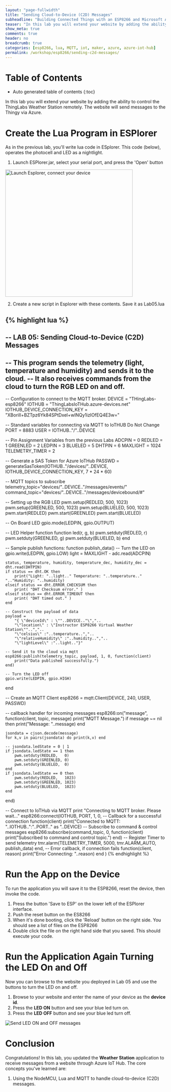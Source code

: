 ```yaml
---
layout: "page-fullwidth"
title: "Sending Cloud-to-Device (C2D) Messages"
subheadline: "Building Connected Things with an ESP8266 and Microsoft Azure"
teaser: "In this lab you will extend your website by adding the ability to control the ThingLabs Thingy&trade; remotely. The website will send messages to the Thingy via Azure."
show_meta: true
comments: true
header: no
breadcrumb: true
categories: [esp8266, lua, MQTT, iot, maker, azure, azure-iot-hub]
permalink: /workshop/esp8266/sending-c2d-messages/
---
```


# Table of Contents
*  Auto generated table of contents
{:toc}

In this lab you will extend your website by adding the ability to control the ThingLabs Weather Station remotely. The website will send messages to the Thingy via Azure.

# Create the Lua Program in ESPlorer 

As in the previous lab, you'll write lua code in ESplorer. This code (below), operates the photocell and LED as a nightlight.

1. Launch ESPlorer.jar, select your serial port, and press the 'Open' button

<img src="/images/esplorer-connect.png" alt="Launch Esplorer, connect your device" style="width: 400px;"/>

2. Create a new script in Esplorer with these contents. Save it as Lab05.lua

{% highlight lua %}
--
-- LAB 05: Sending Cloud-to-Device (C2D) Messages
--
-- This program sends the telemetry (light, temperature and humidity) and sends it to the cloud.
-- It also receives commands from the cloud to turn the RGB LED on and off.
--

-- Configuration to connect to the MQTT broker.
DEVICE = "THingLabs-esp8266"
IOTHUB = "ThingLabsIoTHub.azure-devices.net"
IOTHUB_DEVICE_CONNECTION_KEY = "XBoriIl+BZTpz6Yk84SPtDxel+wINQy1izIOfEQ4E3w="

-- Standard variables for connecting via MQTT to IoTHUB Do Not Change
PORT   = 8883
USER   = IOTHUB.."/"..DEVICE

-- Pin Assignment Variables from the previous Labs
ADCPIN   = 0
REDLED   = 1
GREENLED = 2
LEDPIN   = 3
BLUELED  = 5
DHTPIN   = 6
MAXLIGHT = 1024
TELEMETRY_TIMER = 2

-- Generate a SAS Token for Azure IoTHub
PASSWD = generateSasToken(IOTHUB.."/devices/"..DEVICE, IOTHUB_DEVICE_CONNECTION_KEY, 7 * 24 * 60)

-- MQTT topics to subscribe
telemetry_topic="devices/"..DEVICE.."/messages/events/"
command_topic="devices/"..DEVICE.."/messages/devicebound/#"

-- Setting up the RGB LED
pwm.setup(REDLED,   500, 1023)
pwm.setup(GREENLED, 500, 1023)
pwm.setup(BLUELED,  500, 1023)
pwm.start(REDLED)
pwm.start(GREENLED)
pwm.start(BLUELED)

-- On Board LED
gpio.mode(LEDPIN, gpio.OUTPUT)

-- LED Helper function
function led(r, g, b)
    pwm.setduty(REDLED, r)
    pwm.setduty(GREENLED, g)
    pwm.setduty(BLUELED, b)
end

-- Sample publish functions:
function publish_data()
    -- Turn the LED on
    gpio.write(LEDPIN, gpio.LOW)
    light = MAXLIGHT - adc.read(ADCPIN)
    
    status, temperature, humidity, temperature_dec, humidity_dec = dht.read(DHTPIN)
    if status == dht.OK then
        print("Light: "..light.." Temperature: "..temperature.." ".."Humidity: "..humidity)
    elseif status == dht.ERROR_CHECKSUM then
        print( "DHT Checksum error." )
    elseif status == dht.ERROR_TIMEOUT then
        print( "DHT timed out." )
    end
    
    -- Construct the payload of data
    payload =  
        "{ \"deviceId\" : \""..DEVICE.."\","..
        "\"location\" : \"Instructor ESP8266 Virtual Weather Station\""..","..
        "\"celsius\" :"..temperature..","..
        "\"relativeHumidity\" :"..humidity..","..
        "\"lightLevel\" :"..light.."}"

    -- Send it to the cloud via mqtt
    esp8266:publish(telemetry_topic, payload, 1, 0, function(client)
        print("Data published successfully.")
    end)

    -- Turn the LED off
    gpio.write(LEDPIN, gpio.HIGH)
end

-- Create an MQTT Client
esp8266 = mqtt.Client(DEVICE, 240, USER, PASSWD)

-- callback handler for incoming messages
esp8266:on("message", function(client, topic, message)
    print("MQTT Message.")
    if message ~= nil then
        print("Message: "..message)
    end

    jsondata = cjson.decode(message)
    for k,v in pairs(jsondata) do print(k,v) end
            
    -- jsondata.ledState = 0 | 1
    if jsondata.ledState == 1 then
        pwm.setduty(REDLED,   0)
        pwm.setduty(GREENLED, 0)
        pwm.setduty(BLUELED,  0)
    end
    if jsondata.ledState == 0 then
        pwm.setduty(REDLED,   1023)
        pwm.setduty(GREENLED, 1023)
        pwm.setduty(BLUELED,  1023)
    end
end)

-- Connect to IoTHub via MQTT
print "Connecting to MQTT broker. Please wait..."
esp8266:connect(IOTHUB, PORT, 1, 0, 
    -- Callback for a successful connection
    function(client) 
        print("Connected to MQTT: "..IOTHUB..":"..PORT.." as "..DEVICE) 
        -- Subscribe to command & control messages
        esp8266:subscribe(command_topic, 0, function(client) print("Subscribed to command and control topic.") end)
        -- Register Timer to send telemetry
        tmr.alarm(TELEMETRY_TIMER, 5000, tmr.ALARM_AUTO, publish_data)
    end,
    -- Error callback, if connection fails
    function(client, reason) 
        print("Error Connecting: "..reason) 
    end
)
{% endhighlight %}

# Run the App on the Device
To run the application you will save it to the ESP8266, reset the device, then invoke the code.

1. Press the button 'Save to ESP' on the lower left of the ESPlorer interface.
2. Push the reset button on the ES8266
3. When it's done booting, click the 'Reload' button on the right side.
   You should see a list of files on the ESP8266
4. Double click the file on the right hand side that you saved.
   This should execute your code.

# Run the Application Again Turning the LED On and Off
Now you can browse to the website you deployed in Lab 05 and use the buttons to turn the LED on and off.

1. Browse to your website and enter the name of your device as the __device id__.
2. Press the __LED ON__ button and see your blue led turn on.
3. Press the __LED OFF__ button and see your blue led turn off.

![Send LED ON and OFF messages](/images/workshops/thingy-4-windows/sending-c2d-messages.png) 

# Conclusion
Congratulations! In this lab, you updated the __Weather Station__ application to receive messages from a website through Azure IoT Hub. The core concepts you've learned are:

1. Using the NodeMCU, Lua and MQTT to handle cloud-to-device (C2D) messages.
